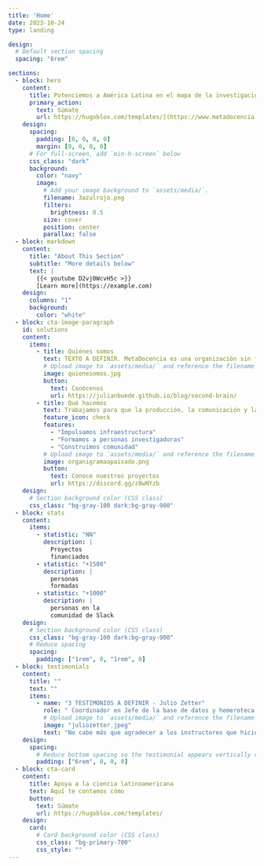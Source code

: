 ```yaml
---
title: 'Home'
date: 2023-10-24
type: landing

design:
  # Default section spacing
  spacing: "6rem"

sections:
  - block: hero
    content:
      title: Potenciemos a América Latina en el mapa de la investigación global
      primary_action:
        text: Súmate
        url: https://hugoblox.com/templates/](https://www.metadocencia.org/suscripcion/
    design:
      spacing:
        padding: [0, 0, 0, 0]
        margin: [0, 0, 0, 0]
      # For full-screen, add `min-h-screen` below
      css_class: "dark"
      background:
        color: "navy"
        image:
          # Add your image background to `assets/media/`.
          filename: 3azulrojo.png
          filters:
            brightness: 0.5
          size: cover
          position: center
          parallax: false
  - block: markdown
    content:
      title: "About This Section"
      subtitle: "More details below"
      text: |
        {{< youtube D2vj0WcvH5c >}}
        [Learn more](https://example.com)
    design:
      columns: "1"
      background:
        color: "white"
  - block: cta-image-paragraph
    id: solutions
    content:
      items:
        - title: Quiénes somos
          text: TEXTO A DEFINIR. MetaDocencia es una organización sin fines de lucro fundada en 2020. Nuestra comunidad está formada por personas y organizaciones que trabajan construyendo capacidades científicas locales para transformar la ciencia global. Hacemos crecer la ciencia en red, desde América Latina hacia el mundo.
          # Upload image to `assets/media/` and reference the filename here
          image: quienesomos.jpg
          button:
            text: Conócenos
            url: https://julianbuede.github.io/blog/second-brain/
        - title: Qué hacemos
          text: Trabajamos para que la producción, la comunicación y la aplicación de saberes científicos y técnicos sean globalmente equitativos.
          feature_icon: check
          features:
            - "Impulsamos infraestructura"
            - "Formamos a personas investigadoras"
            - "Construimos comunidad"
          # Upload image to `assets/media/` and reference the filename here
          image: organigramaapaisado.png
          button:
            text: Conoce nuestros proyectos
            url: https://discord.gg/z8wNYzb
    design:
      # Section background color (CSS class)
      css_class: "bg-gray-100 dark:bg-gray-900"  
  - block: stats
    content:
      items:
        - statistic: "NN"
          description: |
            Proyectos  
            financiados
        - statistic: "+1500"
          description: |
            personas  
            formadas
        - statistic: "+1000"
          description: |
            personas en la   
            comunidad de Slack
    design:
      # Section background color (CSS class)
      css_class: "bg-gray-100 dark:bg-gray-900"
      # Reduce spacing
      spacing:
        padding: ["1rem", 0, "1rem", 0]
  - block: testimonials
    content:
      title: ""
      text: ""
      items:
        - name: "3 TESTIMONIOS A DEFINIR - Julio Zetter"
          role: " Coordinador en Jefe de la base de datos y hemeroteca virtual SciELO México"
          # Upload image to `assets/media/` and reference the filename here
          image: "juliozetter.jpeg"
          text: "No cabe más que agradecer a los instructores que hicieron posible este curso, que sin duda es la semilla de grandes frutos. Gracias por tanto MetaDocencia"
    design:
      spacing:
        # Reduce bottom spacing so the testimonial appears vertically centered between sections
        padding: ["6rem", 0, 0, 0]
  - block: cta-card
    content:
      title: Apoya a la ciencia latinoamericana
      text: Aquí te contamos cómo
      button:
        text: Súmate
        url: https://hugoblox.com/templates/
    design:
      card:
        # Card background color (CSS class)
        css_class: "bg-primary-700"
        css_style: ""
---
```

